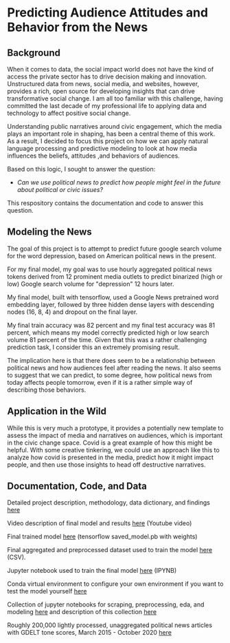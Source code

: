 # Predicting Audience Attitudes and Behavior from the News

## Background 

When it comes to data, the social impact world does not have the kind of access the private sector has to drive decision making and innovation. Unstructured data from news, social media, and websites, however, provides a rich, open source for developing insights that can drive transformative social change. I am all too familiar with this challenge, having committed the last decade of my professional life to applying data and technology to affect positive social change. 

Understanding public narratives around civic engagement, which the media plays an important role in shaping, has been a central theme of this work. As a result, I decided to focus this project on how we can apply natural language processing and predictive modeling to look at how media influences the beliefs, attitudes ,and behaviors of audiences. 

Based on this logic, I sought to answer the question:

  * *Can we use political news to predict how people might feel in the future about political or civic issues?* 

This respository contains the documentation and code to answer this question. 

## Modeling the News

The goal of this project is to attempt to predict future google search volume for the word depression, based on American political news in the present.

For my final model, my goal was to use hourly aggregated political news tokens derived from 12 prominent media outlets to predict binarized (high or low) Google search volume for "depression" 12 hours later.  

My final model, built with tensorflow, used a Google News pretrained word embedding layer, followed by three hidden dense layers with descending nodes (16, 8, 4) and dropout on the final layer. 

My final train accuracy was 82 percent and my final test accuracy was 81 percent, which means my model correctly predicted high or low search volume 81 percent of the time. Given that this was a rather challenging prediction task, I consider this an extremely promising result.

The implication here is that there does seem to be a relationship between political news and how audiences feel after reading the news. It also seems to suggest that we can predict, to some degree, how political news from today affects people tomorrow, even if it is a rather simple way of describing those behaviors.

## Application in the Wild

While this is very much a prototype, it provides a potentially new template to assess the impact of media and narratives on audiences, which is important in the civic change space. Covid is a great example of how this might be helpful. With some creative tinkering, we could use an approach like this to analyze how covid is presented in the media, predict how it might impact people, and then use those insights to head off destructive narratives.

## Documentation, Code, and Data

Detailed project description, methodology, data dictionary, and findings [here]()

Video description of final model and results [here](https://www.youtube.com/watch?v=LGNBgSgDZ0E&feature=youtu.be) (Youtube video)

Final trained model [here](https://drive.google.com/drive/folders/1Q-KY_vrxwUrRKOyU2SpXJh_uHUsE9-at?usp=sharing)    (tensorflow saved_model.pb with weights)

Final aggregated and preprocessed dataset used to train the model [here](https://drive.google.com/file/d/1w8SQ0RGEl90wnfCKHj5gcB57K8n0dozb/view?usp=sharing) (CSV).

Jupyter notebook used to train the final model [here](https://github.com/AschHarwood/predicting_attitudes_from_news/blob/master/notebooks/NN_Training_Trends_25k_12hrs_Final_12_17_20.ipynb) (IPYNB)

Conda virtual environment to configure your own environment if you want to test the model yourself [here](https://github.com/AschHarwood/predicting_attitudes_from_news/blob/master/docs/environment.yaml)

Collection of jupyter notebooks for scraping, preprocessing, eda, and modeling [here](https://github.com/AschHarwood/predicting_attitudes_from_news/tree/master/notebooks/final_report_notebooks) and description of this collection [here](https://github.com/AschHarwood/predicting_attitudes_from_news/blob/master/docs/Asch_Harwood_Read_Me_Capstone_Code_Reference%20copy.txt)

Roughly 200,000 lightly processed, unaggregated political news articles with GDELT tone scores, March 2015 - October 2020 [here](https://drive.google.com/file/d/1Z7VFhfCPKLXBt-rMbGH3Ici4agQy_Wud/view?usp=sharing)
